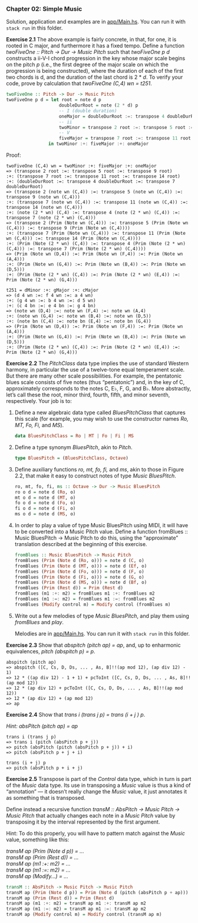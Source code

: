 ### Chapter 02: Simple Music

Solution, application and examples are in [app/Main.hs](./app/Main.hs). You can run it with `stack run` in this folder.

**Exercise 2.1** The above example is fairly concrete, in that, for one, it is rooted in C major, and furthermore it has a fixed tempo. Define a function _twoFiveOne :: Pitch -> Dur -> Music Pitch_ such that _twoFiveOne p d_ constructs a ii-V-I chord progression in the key whose major scale begins on the pitch _p_ (i.e., the first degree of the major scale on which the progression is being constructed), where the duration of each of the first two chords is d, and the duration of the last chord is 2 \* _d_. To verify your code, prove by calculation that _twoFiveOne (C,4) wn = t251_.

```haskell
twoFiveOne :: Pitch -> Dur -> Music Pitch
twoFiveOne p d = let root = note d p
                    doubleDurRoot = note (2 * d) p
                    -- I (double duration)
                    oneMajor = doubleDurRoot :=: transpose 4 doubleDurRoot :=: transpose 7 doubleDurRoot
                    -- ii
                    twoMinor = transpose 2 root :=: transpose 5 root :=: transpose 9 root
                    -- V
                    fiveMajor = transpose 7 root :=: transpose 11 root :=: transpose 14 root
                in twoMinor :+: fiveMajor :+: oneMajor
```

Proof:

```
twoFiveOne (C,4) wn = twoMinor :+: fiveMajor :+: oneMajor
=> (transpose 2 root :=: transpose 5 root :=: transpose 9 root)
:+: (transpose 7 root :=: transpose 11 root :=: transpose 14 root)
:+: (doubleDurRoot :=: transpose 4 doubleDurRoot :=: transpose 7 doubleDurRoot)
=> (transpose 2 (note wn (C,4)) :=: transpose 5 (note wn (C,4)) :=: transpose 9 (note wn (C,4)))
:+: (transpose 7 (note wn (C,4)) :=: transpose 11 (note wn (C,4)) :=: transpose 14 (note wn (C,4)))
:+: (note (2 * wn) (C,4) :=: transpose 4 (note (2 * wn) (C,4)) :=: transpose 7 (note (2 * wn) (C,4)))
=> (transpose 2 (Prim (Note wn (C,4))) :=: transpose 5 (Prim (Note wn (C,4))) :=: transpose 9 (Prim (Note wn (C,4))))
:+: (transpose 7 (Prim (Note wn (C,4))) :=: transpose 11 (Prim (Note wn (C,4))) :=: transpose 14 (Prim (Note wn (C,4))))
:+: (Prim (Note (2 * wn) (C,4)) :=: transpose 4 (Prim (Note (2 * wn) (C,4))) :=: transpose 7 (Prim (Note (2 * wn) (C,4))))
=> (Prim (Note wn (D,4)) :=: Prim (Note wn (F,4)) :=: Prim (Note wn (A,4)))
:+: (Prim (Note wn (G,4)) :=: Prim (Note wn (B,4)) :=: Prim (Note wn (D,5)))
:+: (Prim (Note (2 * wn) (C,4)) :=: Prim (Note (2 * wn) (E,4)) :=: Prim (Note (2 * wn) (G,4)))

t251 = dMinor :+: gMajor :+: cMajor
=> (d 4 wn :=: f 4 wn :=: a 4 wn)
:+: (g 4 wn :=: b 4 wn :=: d 5 wn)
:+: (c 4 bn :=: e 4 bn :=: g 4 bn)
=> (note wn (D,4) :=: note wn (F,4) :=: note wn (A,4)
:+: (note wn (G,4) :=: note wn (B,4) :=: note wn (D,5))
:+: (note bn (C,4) :=: note bn (E,4) :=: note bn (G,4))
=> (Prim (Note wn (D,4)) :=: Prim (Note wn (F,4)) :=: Prim (Note wn (A,4)))
:+: (Prim (Note wn (G,4)) :=: Prim (Note wn (B,4)) :=: Prim (Note wn (D,5)))
:+: (Prim (Note (2 * wn) (C,4)) :=: Prim (Note (2 * wn) (E,4)) :=: Prim (Note (2 * wn) (G,4)))
```

**Exercise 2.2** The _PitchClass_ data type implies the use of standard Western harmony, in particular the use of a twelve-tone equal temperament scale. But there are many other scale possibilities. For example, the pentatonic blues scale consists of five notes (thus “pentatonic”) and, in the key of C, approximately corresponds to the notes C, E♭, F, G, and B♭. More abstractly, let’s call these the root, minor third, fourth, fifth, and minor seventh, respectively. Your job is to:

1. Define a new algebraic data type called _BluesPitchClass_ that captures this scale (for example, you may wish to use the constructor names _Ro, MT, Fo, Fi,_ and _MS_).

    ```haskell
    data BluesPitchClass = Ro | MT | Fo | Fi | MS
    ```

2. Define a type synonym _BluesPitch_, akin to _Pitch_.

    ```haskell
    type BluesPitch = (BluesPitchClass, Octave)
    ```

3. Define auxiliary functions _ro, mt, fo, fi,_ and _ms_, akin to those in Figure 2.2, that make it easy to construct notes of type _Music BluesPitch_.

    ```haskell
    ro, mt, fo, fi, ms :: Octave -> Dur -> Music BluesPitch
    ro o d = note d (Ro, o)
    mt o d = note d (MT, o)
    fo o d = note d (Fo, o)
    fi o d = note d (Fi, o)
    ms o d = note d (MS, o)
    ```

4. In order to play a value of type Music BluesPitch using MIDI, it will have to be converted into a Music Pitch value. Define a function fromBlues :: Music BluesPitch -> Music Pitch to do this, using the “approximate” translation described at the beginning of this exercise.

    ```haskell
    fromBlues :: Music BluesPitch -> Music Pitch
    fromBlues (Prim (Note d (Ro, o))) = note d (C, o)
    fromBlues (Prim (Note d (MT, o))) = note d (Ef, o)
    fromBlues (Prim (Note d (Fo, o))) = note d (F, o)
    fromBlues (Prim (Note d (Fi, o))) = note d (G, o)
    fromBlues (Prim (Note d (MS, o))) = note d (Bf, o)
    fromBlues (Prim (Rest d)) = Prim (Rest d)
    fromBlues (m1 :+: m2) = fromBlues m1 :+: fromBlues m2
    fromBlues (m1 :=: m2) = fromBlues m1 :=: fromBlues m2
    fromBlues (Modify control m) = Modify control (fromBlues m)
    ```

5. Write out a few melodies of type _Music BluesPitch_, and play them using _fromBlues_ and _play_.

    Melodies are in [app/Main.hs](./app/Main.hs). You can run it with `stack run` in this folder.

**Exercise 2.3** Show that _abspitch (pitch ap) = ap_, and, up to enharmonic equivalences, _pitch (abspitch p) = p_.

```
abspitch (pitch ap)
=> abspitch ([C, Cs, D, Ds, ... , As, B]!!(ap mod 12), (ap div 12) - 1)
=> 12 * ((ap div 12) - 1 + 1) + pcToInt ([C, Cs, D, Ds, ... , As, B]!!(ap mod 12))
=> 12 * (ap div 12) + pcToInt ([C, Cs, D, Ds, ... , As, B]!!(ap mod 12))
=> 12 * (ap div 12) + (ap mod 12)
=> ap
```

**Exercise 2.4** Show that _trans i (trans j p) = trans (i + j ) p_.

_Hint: absPitch (pitch ap) = ap_

```
trans i (trans j p)
=> trans i (pitch (absPitch p + j))
=> pitch (absPitch (pitch (absPitch p + j)) + i)
=> pitch (absPitch p + j + i)

trans (i + j) p
=> pitch (absPitch p + i + j)
```

**Exercise 2.5** Transpose is part of the _Control_ data type, which in turn is part of the _Music_ data type. Its use in transposing a _Music_ value is thus a kind of “annotation” — it doesn’t really change the _Music_ value, it just annotates it as something that is transposed.

Define instead a recursive function _transM :: AbsPitch -> Music Pitch -> Music Pitch_ that actually changes each note in a _Music Pitch_ value by transposing it by the interval represented by the first argument.

Hint: To do this properly, you will have to pattern match against the _Music_ value, something like this:

_transM ap (Prim (Note d p)) = ..._\
_transM ap (Prim (Rest d)) = ..._\
_transM ap (m1 :+: m2) = ..._\
_transM ap (m1 :=: m2) = ..._\
_transM ap (Modify...) = ..._

```haskell
transM :: AbsPitch -> Music Pitch -> Music Pitch
transM ap (Prim (Note d p)) = Prim (Note d (pitch (absPitch p + ap)))
transM ap (Prim (Rest d)) = Prim (Rest d)
transM ap (m1 :+: m2) = transM ap m1 :+: transM ap m2
transM ap (m1 :=: m2) = transM ap m1 :=: transM ap m2
transM ap (Modify control m) = Modify control (transM ap m)
```
